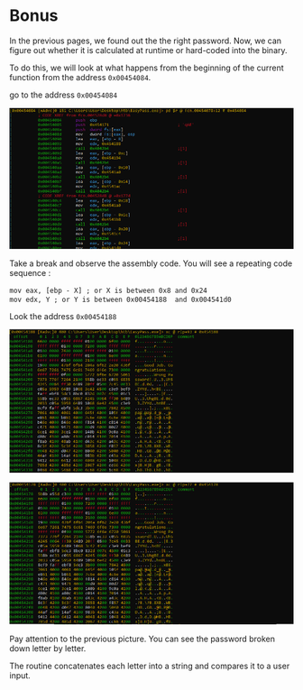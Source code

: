 # Bonus

In the previous pages, we found out the the right password.
Now, we can figure out whether it is calculated at runtime or
hard-coded into the binary.

To do this, we will look at what happens from the
beginning of the current function from the
address `0x00454084`.

go to the address `0x00454084`

![bonus-01](./img/bonus-01.png)

Take a break and observe the assembly code.
You will see a repeating code sequence :

```assembly
mov eax, [ebp - X] ; or X is between 0x8 and 0x24
mov edx, Y ; or Y is between 0x00454188  and 0x004541d0
```


Look the address `0x00454188`

![bonus-02](./img/bonus-02.png)

![bonus-03](./img/bonus-03.png)

Pay attention to the previous picture. You can see the password
broken down letter by letter.

The routine concatenates each letter into a string and compares
it to a user input.
